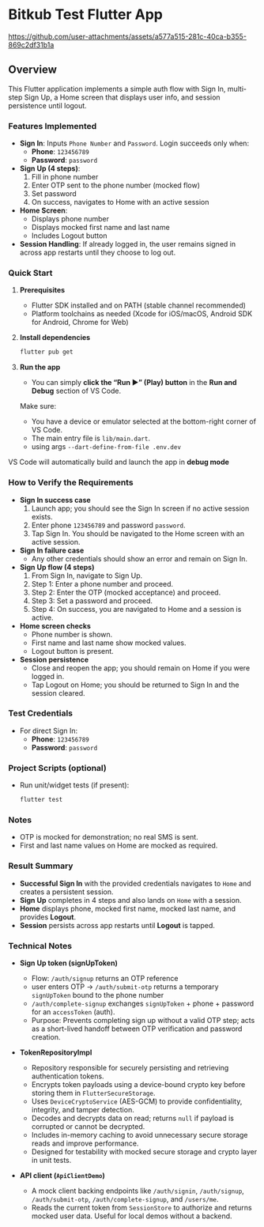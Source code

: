 # Bitkub Test Flutter App

https://github.com/user-attachments/assets/a577a515-281c-40ca-b355-869c2df31b1a

## Overview

This Flutter application implements a simple auth flow with Sign In, multi-step Sign Up, a Home screen that displays user info, and session persistence until logout.

### Features Implemented

- **Sign In**: Inputs `Phone Number` and `Password`. Login succeeds only when:
  - **Phone**: `123456789`
  - **Password**: `password`
- **Sign Up (4 steps)**:
  1. Fill in phone number
  2. Enter OTP sent to the phone number (mocked flow)
  3. Set password
  4. On success, navigates to Home with an active session
- **Home Screen**:
  - Displays phone number
  - Displays mocked first name and last name
  - Includes Logout button
- **Session Handling**: If already logged in, the user remains signed in across app restarts until they choose to log out.

### Quick Start

1. **Prerequisites**

   - Flutter SDK installed and on PATH (stable channel recommended)
   - Platform toolchains as needed (Xcode for iOS/macOS, Android SDK for Android, Chrome for Web)

2. **Install dependencies**

   ```bash
   flutter pub get
   ```

3. **Run the app**

   - You can simply **click the “Run ▶️” (Play) button** in the **Run and Debug** section of VS Code.

   Make sure:

   - You have a device or emulator selected at the bottom-right corner of VS Code.
   - The main entry file is `lib/main.dart`.
   - using args `--dart-define-from-file .env.dev`

VS Code will automatically build and launch the app in **debug mode**

### How to Verify the Requirements

- **Sign In success case**
  1. Launch app; you should see the Sign In screen if no active session exists.
  2. Enter phone `123456789` and password `password`.
  3. Tap Sign In. You should be navigated to the Home screen with an active session.
- **Sign In failure case**
  - Any other credentials should show an error and remain on Sign In.
- **Sign Up flow (4 steps)**
  1. From Sign In, navigate to Sign Up.
  2. Step 1: Enter a phone number and proceed.
  3. Step 2: Enter the OTP (mocked acceptance) and proceed.
  4. Step 3: Set a password and proceed.
  5. Step 4: On success, you are navigated to Home and a session is active.
- **Home screen checks**
  - Phone number is shown.
  - First name and last name show mocked values.
  - Logout button is present.
- **Session persistence**
  - Close and reopen the app; you should remain on Home if you were logged in.
  - Tap Logout on Home; you should be returned to Sign In and the session cleared.

### Test Credentials

- For direct Sign In:
  - **Phone**: `123456789`
  - **Password**: `password`

### Project Scripts (optional)

- Run unit/widget tests (if present):

  ```bash
  flutter test
  ```

### Notes

- OTP is mocked for demonstration; no real SMS is sent.
- First and last name values on Home are mocked as required.

### Result Summary

- **Successful Sign In** with the provided credentials navigates to `Home` and creates a persistent session.
- **Sign Up** completes in 4 steps and also lands on `Home` with a session.
- **Home** displays phone, mocked first name, mocked last name, and provides **Logout**.
- **Session** persists across app restarts until **Logout** is tapped.

### Technical Notes

- **Sign Up token (signUpToken)**

  - Flow: `/auth/signup` returns an OTP reference
  - user enters OTP → `/auth/submit-otp` returns a temporary `signUpToken` bound to the phone number
  - `/auth/complete-signup` exchanges `signUpToken` + phone + password for an `accessToken` (auth).
  - Purpose: Prevents completing sign up without a valid OTP step; acts as a short-lived handoff between OTP verification and password creation.

- **TokenRepositoryImpl**

  - Repository responsible for securely persisting and retrieving authentication tokens.
  - Encrypts token payloads using a device-bound crypto key before storing them in `FlutterSecureStorage`.
  - Uses `DeviceCryptoService` (AES-GCM) to provide confidentiality, integrity, and tamper detection.
  - Decodes and decrypts data on read; returns `null` if payload is corrupted or cannot be decrypted.
  - Includes in-memory caching to avoid unnecessary secure storage reads and improve performance.
  - Designed for testability with mocked secure storage and crypto layer in unit tests.

- **API client (`ApiClientDemo`)**
  - A mock client backing endpoints like `/auth/signin`, `/auth/signup`, `/auth/submit-otp`, `/auth/complete-signup`, and `/users/me`.
  - Reads the current token from `SessionStore` to authorize and returns mocked user data. Useful for local demos without a backend.
